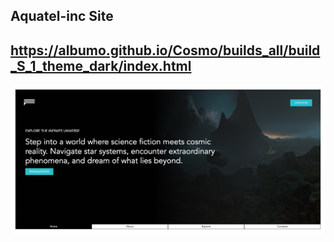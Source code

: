 ## Aquatel-inc Site
## https://albumo.github.io/Cosmo/builds_all/build_S_1_theme_dark/index.html
![Img project](./image/image.jpg)